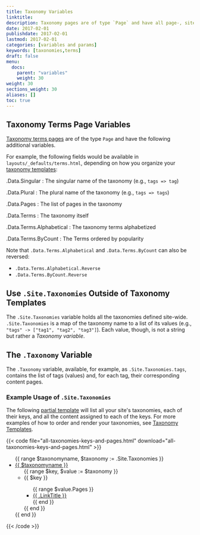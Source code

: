 ```yaml
---
title: Taxonomy Variables
linktitle:
description: Taxonomy pages are of type `Page` and have all page-, site-, and list-level variables available to them. However, taxonomy terms templates have additional variables available to their templates.
date: 2017-02-01
publishdate: 2017-02-01
lastmod: 2017-02-01
categories: [variables and params]
keywords: [taxonomies,terms]
draft: false
menu:
  docs:
    parent: "variables"
    weight: 30
weight: 30
sections_weight: 30
aliases: []
toc: true
---
```


## Taxonomy Terms Page Variables

[Taxonomy terms pages][taxonomytemplates] are of the type `Page` and have the following additional variables.

For example, the following fields would be available in `layouts/_defaults/terms.html`, depending on how you organize your [taxonomy templates][taxonomytemplates]:

.Data.Singular
: The singular name of the taxonomy (e.g., `tags => tag`)

.Data.Plural
: The plural name of the taxonomy (e.g., `tags => tags`)

.Data.Pages
: The list of pages in the taxonomy

.Data.Terms
: The taxonomy itself

.Data.Terms.Alphabetical
: The taxonomy terms alphabetized

.Data.Terms.ByCount
: The Terms ordered by popularity

Note that `.Data.Terms.Alphabetical` and `.Data.Terms.ByCount` can also be reversed:

* `.Data.Terms.Alphabetical.Reverse`
* `.Data.Terms.ByCount.Reverse`

## Use `.Site.Taxonomies` Outside of Taxonomy Templates

The `.Site.Taxonomies` variable holds all the taxonomies defined site-wide. `.Site.Taxonomies` is a map of the taxonomy name to a list of its values (e.g., `"tags" -> ["tag1", "tag2", "tag3"]`). Each value, though, is not a string but rather a *Taxonomy variable*.

## The `.Taxonomy` Variable

The `.Taxonomy` variable, available, for example, as `.Site.Taxonomies.tags`, contains the list of tags (values) and, for each tag, their corresponding content pages.

### Example Usage of `.Site.Taxonomies`

The following [partial template][partials] will list all your site's taxonomies, each of their keys, and all the content assigned to each of the keys. For more examples of how to order and render your taxonomies, see  [Taxonomy Templates][taxonomytemplates].

{{< code file="all-taxonomies-keys-and-pages.html" download="all-taxonomies-keys-and-pages.html" >}}
<section>
  <ul>
    {{ range $taxonomyname, $taxonomy := .Site.Taxonomies }}
      <li><a href="{{ "/" | relLangURL}}{{ $taxonomyname | urlize }}">{{ $taxonomyname }}</a>
        <ul>
          {{ range $key, $value := $taxonomy }}
          <li> {{ $key }} </li>
                <ul>
                {{ range $value.Pages }}
                    <li><a href="{{ .Permalink}}"> {{ .LinkTitle }} </a> </li>
                {{ end }}
                </ul>
          {{ end }}
        </ul>
      </li>
    {{ end }}
  </ul>
</section>
{{< /code >}}

[partials]: /templates/partials/
[taxonomytemplates]: /templates/taxonomy-templates/
